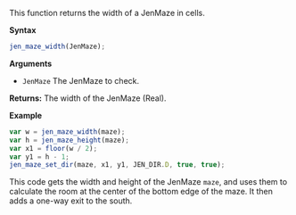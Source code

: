 This function returns the width of a JenMaze in cells.

**Syntax**
```js
jen_maze_width(JenMaze);
```

**Arguments**
- ``JenMaze`` The JenMaze to check.

**Returns:** The width of the JenMaze (Real).

**Example**
```js
var w = jen_maze_width(maze);
var h = jen_maze_height(maze);
var x1 = floor(w / 2);
var y1 = h - 1;
jen_maze_set_dir(maze, x1, y1, JEN_DIR.D, true, true);
```

This code gets the width and height of the JenMaze `maze`, and uses them to calculate the room at the center of the bottom edge of the maze. It then adds a one-way exit to the south.